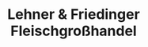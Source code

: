 ---
title: "Lehner & Friedinger Fleischgroßhandel"
url: /wessling/lehner-und-friedinger-fleischgrosshandel/
shop: Metzgerei
---